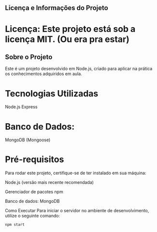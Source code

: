 ## Licença e Informações do Projeto
# Licença: Este projeto está sob a licença MIT. (Ou era pra estar)

## Sobre o Projeto
Este é um projeto desenvolvido em Node.js, criado para aplicar na prática os conhecimentos adquiridos em aula.

# Tecnologias Utilizadas
Node.js
Express

# Banco de Dados:
MongoDB (Mongoose) 

# Pré-requisitos
Para rodar este projeto, certifique-se de ter instalado em sua máquina:

Node.js (versão mais recente recomendada)

Gerenciador de pacotes npm

Banco de dados: MongoDB

Como Executar
Para iniciar o servidor no ambiente de desenvolvimento, utilize o seguinte comando:
````
npm start
````
